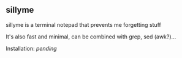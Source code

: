 ## sillyme

sillyme is a terminal notepad that prevents me forgetting stuff

It's also fast and minimal, can be combined with grep, sed (awk?)...

Installation:
_pending_
